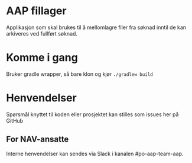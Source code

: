 # AAP fillager
Applikasjon som skal brukes til å mellomlagre filer fra søknad inntil de kan arkiveres ved fullført søknad.
# Komme i gang
Bruker gradle wrapper, så bare klon og kjør `./gradlew build`

# Henvendelser
Spørsmål knyttet til koden eller prosjektet kan stilles som issues her på GitHub

## For NAV-ansatte
Interne henvendelser kan sendes via Slack i kanalen #po-aap-team-aap.
